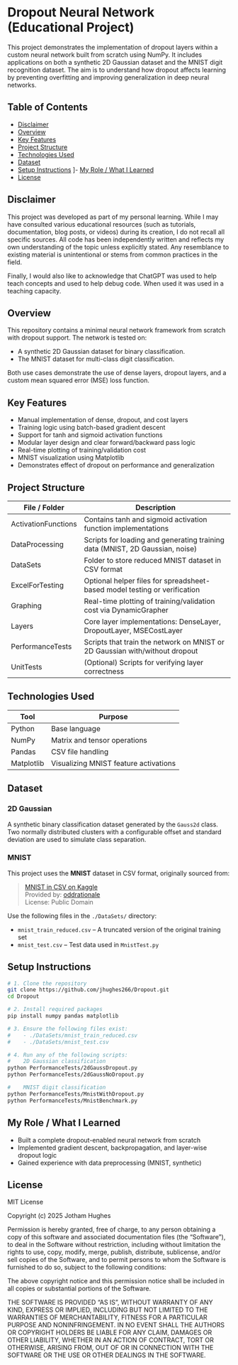 # Dropout Neural Network (Educational Project)

This project demonstrates the implementation of dropout layers within a custom neural network built from scratch using NumPy. It includes applications on both a synthetic 2D Gaussian dataset and the MNIST digit recognition dataset. The aim is to understand how dropout affects learning by preventing overfitting and improving generalization in deep neural networks.

## Table of Contents

- [Disclaimer](#disclaimer)
- [Overview](#overview)
- [Key Features](#key-features)
- [Project Structure](#project-structure)
- [Technologies Used](#technologies-used)
- [Dataset](#dataset)
- [Setup Instructions](#setup-instructions)
]- [My Role / What I Learned](#my-role--what-i-learned)
- [License](#license)

## Disclaimer

This project was developed as part of my personal learning. While I may have consulted various educational resources (such as tutorials, documentation, blog posts, or videos) during its creation, I do not recall all specific sources. All code has been independently written and reflects my own understanding of the topic unless explicitly stated. Any resemblance to existing material is unintentional or stems from common practices in the field.

Finally, I would also like to acknowledge that ChatGPT was used to help teach concepts and used to help debug code. When used it was used in a teaching capacity.

## Overview

This repository contains a minimal neural network framework from scratch with dropout support. The network is tested on:
- A synthetic 2D Gaussian dataset for binary classification.
- The MNIST dataset for multi-class digit classification.

Both use cases demonstrate the use of dense layers, dropout layers, and a custom mean squared error (MSE) loss function.

## Key Features

- Manual implementation of dense, dropout, and cost layers  
- Training logic using batch-based gradient descent  
- Support for tanh and sigmoid activation functions  
- Modular layer design and clear forward/backward pass logic  
- Real-time plotting of training/validation cost  
- MNIST visualization using Matplotlib  
- Demonstrates effect of dropout on performance and generalization

## Project Structure

| File / Folder       | Description                                                                                     |
|---------------------|-------------------------------------------------------------------------------------------------|
| ActivationFunctions | Contains tanh and sigmoid activation function implementations                   |
| DataProcessing      | Scripts for loading and generating training data (MNIST, 2D Gaussian, noise)    |
| DataSets            | Folder to store reduced MNIST dataset in CSV format                             |
| ExcelForTesting     | Optional helper files for spreadsheet-based model testing or verification       |
| Graphing            | Real-time plotting of training/validation cost via DynamicGrapher               |
| Layers              | Core layer implementations: DenseLayer, DropoutLayer, MSECostLayer              |
| PerformanceTests    | Scripts that train the network on MNIST or 2D Gaussian with/without dropout     |
| UnitTests           | (Optional) Scripts for verifying layer correctness |

## Technologies Used

| Tool   | Purpose                     |
|--------|-----------------------------|
| Python | Base language               |
| NumPy  | Matrix and tensor operations|
| Pandas | CSV file handling           |
| Matplotlib | Visualizing MNIST feature activations |

## Dataset

### 2D Gaussian

A synthetic binary classification dataset generated by the `Gauss2d` class. Two normally distributed clusters with a configurable offset and standard deviation are used to simulate class separation.

### MNIST

This project uses the **MNIST** dataset in CSV format, originally sourced from:

> [MNIST in CSV on Kaggle](https://www.kaggle.com/datasets/oddrationale/mnist-in-csv)  
> Provided by: [oddrationale](https://www.kaggle.com/oddrationale)  
> License: Public Domain

Use the following files in the `./DataSets/` directory:
- `mnist_train_reduced.csv` – A truncated version of the original training set  
- `mnist_test.csv` – Test data used in `MnistTest.py`  

## Setup Instructions

```bash
# 1. Clone the repository
git clone https://github.com/jhughes266/Dropout.git
cd Dropout

# 2. Install required packages
pip install numpy pandas matplotlib

# 3. Ensure the following files exist:
#    - ./DataSets/mnist_train_reduced.csv
#    - ./DataSets/mnist_test.csv

# 4. Run any of the following scripts:
#    2D Gaussian classification
python PerformanceTests/2dGaussDropout.py
python PerformanceTests/2dGaussNoDropout.py

#    MNIST digit classification
python PerformanceTests/MnistWithDropout.py
python PerformanceTests/MnistBenchmark.py
```
## My Role / What I Learned

- Built a complete dropout-enabled neural network from scratch  
- Implemented gradient descent, backpropagation, and layer-wise dropout logic  
- Gained experience with data preprocessing (MNIST, synthetic)  

## License

MIT License

Copyright (c) 2025 Jotham Hughes

Permission is hereby granted, free of charge, to any person obtaining a copy
of this software and associated documentation files (the “Software”), to deal
in the Software without restriction, including without limitation the rights
to use, copy, modify, merge, publish, distribute, sublicense, and/or sell
copies of the Software, and to permit persons to whom the Software is
furnished to do so, subject to the following conditions:

The above copyright notice and this permission notice shall be included in all
copies or substantial portions of the Software.

THE SOFTWARE IS PROVIDED “AS IS”, WITHOUT WARRANTY OF ANY KIND, EXPRESS OR
IMPLIED, INCLUDING BUT NOT LIMITED TO THE WARRANTIES OF MERCHANTABILITY,
FITNESS FOR A PARTICULAR PURPOSE AND NONINFRINGEMENT. IN NO EVENT SHALL THE
AUTHORS OR COPYRIGHT HOLDERS BE LIABLE FOR ANY CLAIM, DAMAGES OR OTHER
LIABILITY, WHETHER IN AN ACTION OF CONTRACT, TORT OR OTHERWISE, ARISING FROM,
OUT OF OR IN CONNECTION WITH THE SOFTWARE OR THE USE OR OTHER DEALINGS IN THE
SOFTWARE.

